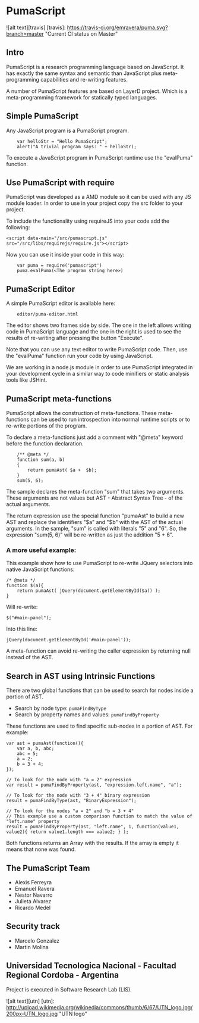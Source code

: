 # PumaScript

![alt text][travis]
[travis]: https://travis-ci.org/emravera/puma.svg?branch=master "Current CI status on Master"

## Intro

PumaScript is a research programming language based on JavaScript.
It has exactly the same syntax and semantic than JavaScript plus meta-programming capabilities and re-writing features.

A number of PumaScript features are based on LayerD project. Which is a meta-programming framework for statically typed languages.

## Simple PumaScript 

Any JavaScript program is a PumaScript program.

```
    var helloStr = "Hello PumaScript";
    alert("A trivial program says: " + helloStr);
```

To execute a JavaScript program in PumaScript runtime use the "evalPuma" function.

## Use PumaScript with require

PumaScript was developed as a AMD module so it can be used with any JS module loader. In order to use in your project copy the src folder to your project.

To include the functionality using requireJS into your code add the following:

```
<script data-main="/src/pumascript.js" src="/src/libs/requirejs/require.js"></script>
```

Now you can use it inside your code in this way:

```
    var puma = require('pumascript')
    puma.evalPuma(<The program string here>)
```

## PumaScript Editor

A simple PumaScript editor is available here:

```
    editor/puma-editor.html
```
The editor shows two frames side by side. The one in the left allows writing code in PumaScript language and the one in the right is used to see the results of re-writing after pressing the button "Execute".

Note that you can use any text editor to write PumaScript code. Then, use the "evalPuma" function run your code by using JavaScript.

We are working in a node.js module in order to use PumaScript integrated in your development cycle in a similar way to code minifiers or static analysis tools like JSHint.

## PumaScript meta-functions

PumaScript allows the construction of meta-functions. These meta-functions can be used to run introspection into normal runtime scripts or to re-write portions of the program.

To declare a meta-functions just add a comment with "@meta" keyword before the function declaration.

```
    /** @meta */ 
    function sum(a, b)
    {
        return pumaAst( $a +  $b);
    }
    sum(5, 6);
```

The sample declares the meta-function "sum" that takes two arguments. These arguments are not values but AST - Abstract Syntax Tree - of the actual arguments.

The return expression use the special function "pumaAst" to build a new AST and replace the identifiers "$a" and "$b" with the AST of the actual arguments. In the sample, "sum" is called with literals "5" and "6". So, the expression "sum(5, 6)" will be re-written as just the addition "5 + 6".

### A more useful example:

This example show how to use PumaScript to re-write JQuery selectors into native JavaScript functions:

```
/* @meta */
function $(a){
    return pumaAst( jQuery(document.getElementById($a)) );
}

```

Will re-write:

```
$("#main-panel");
```

Into this line:

```
jQuery(document.getElementById('#main-panel'));
```

A meta-function can avoid re-writing the caller expression by returning null instead of the AST.

## Search in AST using Intrinsic Functions

There are two global functions that can be used to search for nodes inside a portion of AST.

* Search by node type: `pumaFindByType`
* Search by property names and values: `pumaFindByProperty`

These functions are used to find specific sub-nodes in a portion of AST. For example:

```
var ast = pumaAst(function(){
    var a, b, abc;
    abc = 5;
    a = 2;
    b = 3 + 4;
});

// To look for the node with "a = 2" expression
var result = pumaFindByProperty(ast, "expression.left.name", "a");

// To look for the node with "3 + 4" binary expression
result = pumaFindByType(ast, "BinaryExpression");

// To look for the nodes "a = 2" and "b = 3 + 4"
// This example use a custom comparison function to match the value of "left.name" property
result = pumaFindByProperty(ast, "left.name", 1, function(value1, value2){ return value1.length === value2; } );
```
Both functions returns an Array with the results. If the array is empty it means that none was found.

## The PumaScript Team
* Alexis Ferreyra
* Emanuel Ravera
* Nestor Navarro
* Julieta Alvarez
* Ricardo Medel

## Security track
* Marcelo Gonzalez
* Martin Molina

## Universidad Tecnologica Nacional - Facultad Regional Cordoba - Argentina
Project is executed in Software Research Lab (LIS).

![alt text][utn]
[utn]: http://upload.wikimedia.org/wikipedia/commons/thumb/6/67/UTN_logo.jpg/200px-UTN_logo.jpg "UTN logo"
